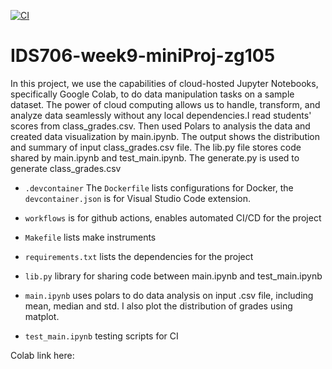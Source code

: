 [![CI](https://github.com/Jason-Guo1999/IDS706-Python-Template/actions/workflows/main.yml/badge.svg)](https://github.com/Jason-Guo1999/IDS706-Python-Template/actions/workflows/main.yml)
# IDS706-week9-miniProj-zg105
In this project, we use the capabilities of cloud-hosted Jupyter Notebooks, specifically Google Colab, to do data manipulation tasks on a sample dataset. The power of cloud computing allows us to handle, transform, and analyze data seamlessly without any local dependencies.I read students' scores from class_grades.csv. Then used Polars to analysis the data and created data visualization by main.ipynb. The output shows the distribution and summary of input class_grades.csv file. The lib.py file stores code shared by main.ipynb and test_main.ipynb. The generate.py is used to generate class_grades.csv
- ``.devcontainer`` The `Dockerfile` lists configurations for Docker, the `devcontainer.json` is for Visual Studio Code extension.

- ``workflows`` is for github actions, enables automated CI/CD for the project

- ``Makefile`` lists make instruments

- ``requirements.txt`` lists the dependencies for the project

- ``lib.py`` library for sharing code between main.ipynb and test_main.ipynb
  
- ``main.ipynb`` uses polars to do data analysis on input .csv file, including mean, median and std. I also plot the distribution of grades using matplot.

- ``test_main.ipynb`` testing scripts for CI

Colab link here: 
